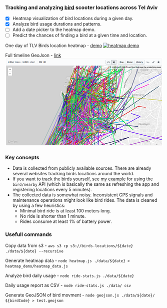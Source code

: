 ### Tracking and analyzing [bird](https://bird.co) scooter locations across Tel Aviv

- [x] Heatmap visualization of bird locations during a given day.
- [x] Analyze bird usage durations and patterns.
- [ ] Add a date picker to the heatmap demo.
- [ ] Predict the chances of finding a bird at a given time and location.

One day of TLV Birds location heatmap - [demo](https://idoco.github.io/birding/heatmap_demo/)
[![heatmap demo](examples/TLV_9_9_2018.gif)](https://idoco.github.io/birding/heatmap_demo/)

Full timeline GeoJson - [link](examples/timeline_example.geojson)
[![timeline geojson](examples/timeline_example.png)](examples/timeline_example.geojson)

### Key concepts

- Data is collected from publicly available sources. There are already several websites tracking birds locations around the world.
- If you want to track the birds yourself, see [my example](lambda.js) for using the `bird/nearby` API (which is basically the same as refreshing the app and registering locations every 5 minutes).
- The collected data is somewhat noisy. Inconsistent GPS signals and maintenance operations might look like bird rides. The data is cleaned by using a few heuristics:
  - Minimal bird ride is at least 100 meters long.
  - No ride is shorter than 1 minute.
  - Rides consume at least 1% of battery power.

### Usefull commands

Copy data from s3 - `aws s3 cp s3://birds-locations/${date} ./data/${date} --recursive`

Generate heatmap data - `node heatmap.js ./data/${date} > heatmap_demo/heatmap_data.js`

Analyze bird daily usage - `node ride-stats.js ./data/${date}`

Daily usage report as CSV - `node ride-stats.js ./data/ csv`

Generate GeoJSON of bird movment - `node geojson.js ./data/${date}/ ${birdCode} > test.geojson`
